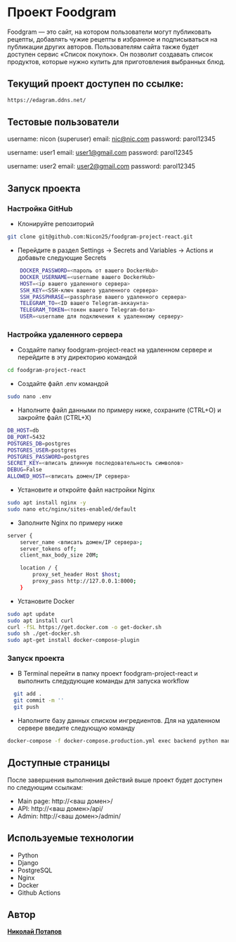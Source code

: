 # Проект Foodgram
Foodgram — это сайт, на котором пользователи могут публиковать рецепты, добавлять чужие рецепты в избранное и подписываться на публикации других авторов. Пользователям сайта также будет доступен сервис «Список покупок». Он позволит создавать список продуктов, которые нужно купить для приготовления выбранных блюд.

## Текущий проект доступен по ссылке:
```bash
https://edagram.ddns.net/
```
## Тестовые пользователи
username: nicon (superuser)
email: nic@nic.com
password: parol12345

username: user1
email: user1@gmail.com
password: parol12345

username: user2
email: user2@gmail.com
password: parol12345

## Запуск проекта

### Настройка GitHub 
- Клонируйте репозиторий
```bash
git clone git@github.com:Nicon25/foodgram-project-react.git
```
- Перейдите в раздел Settings -> Secrets and Variables -> Actions и добавьте следующие Secrets
```bash
    DOCKER_PASSWORD=<пароль от вашего DockerHub>
    DOCKER_USERNAME=<username вашего DockerHub>
    HOST=<ip вашего удаленного сервера>
    SSH_KEY=<SSH-ключ вашего удаленного сервера>
    SSH_PASSPHRASE=<passphrase вашего удаленного сервера>
    TELEGRAM_TO=<ID вашего Telegram-аккаунта>
    TELEGRAM_TOKEN=<токен вашего Telegram-бота>
    USER=<username для подключения к удаленному серверу>  
```

### Настройка удаленного сервера
- Создайте папку foodgram-project-react на удаленном сервере и перейдите в эту директорию командой
```bash
cd foodgram-project-react
```
- Создайте файл .env командой
```bash
sudo nano .env
```
- Наполните файл данными по примеру ниже, сохраните (CTRL+O) и закройте файл (CTRL+X)
```bash
DB_HOST=db
DB_PORT=5432
POSTGRES_DB=postgres
POSTGRES_USER=postgres
POSTGRES_PASSWORD=postgres
SECRET_KEY=<вписать длинную последовательность символов>
DEBUG=False
ALLOWED_HOST=<вписать домен/IP сервера>
```
- Установите и откройте файл настройки Nginx
```bash
sudo apt install nginx -y
sudo nano etc/nginx/sites-enabled/default
```
- Заполните Nginx по примеру ниже
```bash
server {
    server_name <вписать домен/IP сервера>;
    server_tokens off;
    client_max_body_size 20M;

    location / {
        proxy_set_header Host $host;
        proxy_pass http://127.0.0.1:8000;
    }
```
- Установите Docker
```bash
sudo apt update
sudo apt install curl
curl -fSL https://get.docker.com -o get-docker.sh
sudo sh ./get-docker.sh
sudo apt-get install docker-compose-plugin  
```

### Запуск проекта
- В Terminal перейти в папку проект foodgram-project-react и выполнить следудующие команды для запуска workflow
```bash
  git add .
  git commit -m ''
  git push 
```
- Наполните базу данных списком ингредиентов. Для на удаленном сервере введите следующую команду
```bash
docker-compose -f docker-compose.production.yml exec backend python manage.py load_csv
```

## Доступные страницы
После завершения выполнения действий выше проект будет доступен по следующим ссылкам:
- Main page: http://<ваш домен>/
- API: http://<ваш домен>/api/
- Admin: http://<ваш домен>/admin/

## Используемые технологии
- Python
- Django
- PostgreSQL
- Nginx
- Docker
- Github Actions

## Автор
**[Николай Потапов](https://github.com/Nicon25)**
